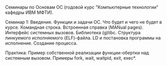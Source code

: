 Семинары по Основам ОС (годовой курс "Компьютерные технологии" кафедры ИВМ МФТИ).

Семинар 1: 
Введение. Функции и задачи ОС. Что будет и чего не будет в курсе. 
Командная строка. Встроенная справка (MANual pages).
Интерфейс системных вызовов. Библиотека (g)libc. 
Структура линкуемого исполняемого (ELF)-файла. 
LD и постановка программы на исполнение. Создание процесса.

Практика:
Пример собственной реализации функции-обертки над системным вызовом.
Примеры fork, wait, waitpid, exit, exec*.
